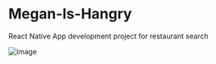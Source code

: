 # Megan-Is-Hangry
React Native App development project for restaurant search

![image](https://user-images.githubusercontent.com/83882169/171734509-20563054-b790-4a70-b624-540cdf33276d.png)


